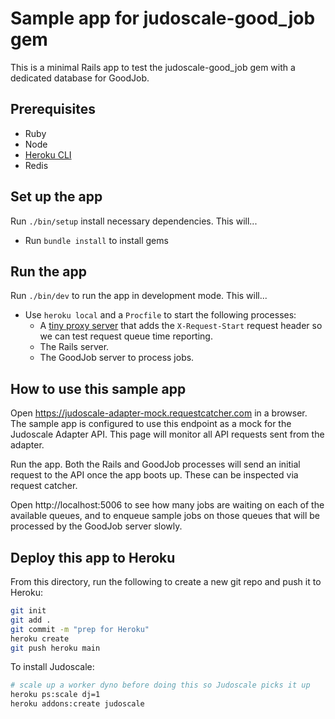 # Sample app for judoscale-good_job gem

This is a minimal Rails app to test the judoscale-good_job gem with a dedicated database for GoodJob.

## Prerequisites

- Ruby
- Node
- [Heroku CLI](https://devcenter.heroku.com/articles/heroku-cli)
- Redis

## Set up the app

Run `./bin/setup` install necessary dependencies. This will...

- Run `bundle install` to install gems

## Run the app

Run `./bin/dev` to run the app in development mode. This will...

- Use `heroku local` and a `Procfile` to start the following processes:
  - A [tiny proxy server](https://github.com/judoscale/judoscale-adapter-proxy-server) that adds the `X-Request-Start` request header so we can test request queue time reporting.
  - The Rails server.
  - The GoodJob server to process jobs.

## How to use this sample app

Open https://judoscale-adapter-mock.requestcatcher.com in a browser. The sample app is configured to use this endpoint as a mock for the Judoscale Adapter API. This page will monitor all API requests sent from the adapter.

Run the app. Both the Rails and GoodJob processes will send an initial request to the API once the app boots up. These can be inspected via request catcher.

Open http://localhost:5006 to see how many jobs are waiting on each of the available queues, and to enqueue sample jobs on those queues that will be processed by the GoodJob server slowly.

## Deploy this app to Heroku

From this directory, run the following to create a new git repo and push it to Heroku:

```sh
git init
git add .
git commit -m "prep for Heroku"
heroku create
git push heroku main
```

To install Judoscale:

```sh
# scale up a worker dyno before doing this so Judoscale picks it up
heroku ps:scale dj=1
heroku addons:create judoscale
```
